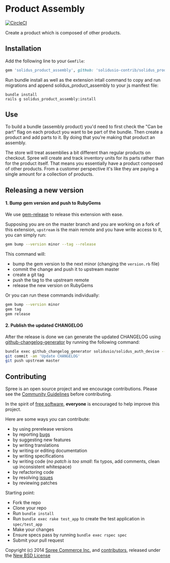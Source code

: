 # Product Assembly

[![CircleCI](https://circleci.com/gh/solidusio-contrib/solidus_product_assembly.svg?style=svg)](https://circleci.com/gh/solidusio-contrib/solidus_product_assembly)

Create a product which is composed of other products.

## Installation

Add the following line to your `Gemfile`:

```ruby
gem 'solidus_product_assembly', github: 'solidusio-contrib/solidus_product_assembly', branch: 'master'
```

Run bundle install as well as the extension intall command to copy and run migrations and
append solidus_product_assembly to your js manifest file:

    bundle install
    rails g solidus_product_assembly:install

## Use

To build a bundle (assembly product) you'd need to first check the "Can be part"
flag on each product you want to be part of the bundle. Then create a product
and add parts to it. By doing that you're making that product an assembly.

The store will treat assemblies a bit different than regular products on checkout.
Spree will create and track inventory units for its parts rather than for the product itself.
That means you essentially have a product composed of other products. From a
customer perspective it's like they are paying a single amount for a collection
of products.

## Releasing a new version

#### 1. Bump gem version and push to RubyGems

We use [gem-release](https://github.com/svenfuchs/gem-release) to release this
extension with ease.

Supposing you are on the master branch and you are working on a fork of this
extension, `upstream` is the main remote and you have write access to it, you
can simply run:

```bash
gem bump --version minor --tag --release
```

This command will:

- bump the gem version to the next minor (changing the `version.rb` file)
- commit the change and push it to upstream master
- create a git tag
- push the tag to the upstream remote
- release the new version on RubyGems

Or you can run these commands individually:

```bash
gem bump --version minor
gem tag
gem release
```

#### 2. Publish the updated CHANGELOG

After the release is done we can generate the updated CHANGELOG
using
[github-changelog-generator](https://github.com/github-changelog-generator/github-changelog-generator)
by running the following command:


```bash
bundle exec github_changelog_generator solidusio/solidus_auth_devise --token YOUR_GITHUB_TOKEN
git commit -am 'Update CHANGELOG'
git push upstream master
```

## Contributing

Spree is an open source project and we encourage contributions. Please see the [Community Guidelines][1] before contributing.

In the spirit of [free software][2], **everyone** is encouraged to help improve this project.

Here are some ways *you* can contribute:

* by using prerelease versions
* by reporting [bugs][3]
* by suggesting new features
* by writing translations
* by writing or editing documentation
* by writing specifications
* by writing code (*no patch is too small*: fix typos, add comments, clean up inconsistent whitespace)
* by refactoring code
* by resolving [issues][3]
* by reviewing patches

Starting point:

* Fork the repo
* Clone your repo
* Run `bundle install`
* Run `bundle exec rake test_app` to create the test application in `spec/test_app`
* Make your changes
* Ensure specs pass by running `bundle exec rspec spec`
* Submit your pull request

Copyright (c) 2014 [Spree Commerce Inc.][4] and [contributors][5], released under the [New BSD License][6]

[1]: https://solidus.io/community-guidelines/
[2]: http://www.fsf.org/licensing/essays/free-sw.html
[3]: https://github.com/spree/spree-product-assembly/issues
[4]: https://github.com/spree
[5]: https://github.com/spree/spree-product-assembly/graphs/contributors
[6]: https://github.com/spree/spree-product-assembly/blob/master/LICENSE.md
